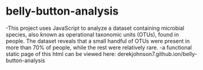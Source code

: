 # belly-button-analysis

-This project uses JavaScript to analyze a dataset containing microbial species, also known as operational taxonomic units (OTUs), found in people. The dataset reveals that a small handful of OTUs were present in more than 70% of people, while the rest were relatively rare.
-a functional static page of this html can be viewed here: derekjohnson7.github.ion/belly-button-analysis
